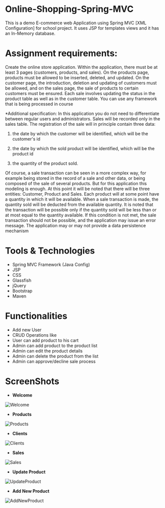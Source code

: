 # Online-Shopping-Spring-MVC
This is a demo E-commerce web Application using Spring MVC [XML Configuration] for school project. It uses JSP for templates views and it has an In-Memory database. 

# Assignment requirements:
Create the online store application. Within the application, there must be at least 3 pages (customers, products, and sales).
On the products page, products must be allowed to be inserted, deleted, and updated.
On the customer page, the introduction, deletion and updating of customers must be allowed, and on the sales page, the sale of products to certain customers must be ensured.
Each sale involves updating the status in the product table as well as in the customer table.
You can use any framework that is being processed in course


*Additional specification:
In this application you do not need to differentiate between regular users and administrators.
Sales will be recorded only in the sales table. The registration of the sale will in principle contain three data:
1. the date by which the customer will be identified, which will be the customer's id

2. the date by which the sold product will be identified, which will be the product id

3. the quantity of the product sold.

Of course, a sale transaction can be seen in a more complex way, for example being stored in the record of a sale and other data, or being composed of the sale of several products. But for this application this modeling is enough.
At this point it will be noted that there will be three entities: Customer, Product and Sales.
Each product will at some point have a quantity in which it will be available. When a sale transaction is made, the quantity sold will be deducted from the available quantity. It is noted that the transaction will be possible only if the quantity sold will be less than or at most equal to the quantity available. If this condition is not met, the sale transaction should not be possible, and the application may issue an error message.
The application may or may not provide a data persistence mechanism





# Tools & Technologies
*	Spring MVC Framework (Java Config)
*	JSP
*	CSS
*	Glassfish
*	jQuery
*	Bootstrap
*	Maven

# Functionalities
* Add new User 
*	CRUD Operations like
*	User can add product to his cart
*	Admin can add product to the product list
*	Admin can edit the product details
*	Admin can delete the product from the list
*	Admin can approve/decline sale process


# ScreenShots

* **Welcome**

![Welcome](https://user-images.githubusercontent.com/60060379/91293137-d4884600-e797-11ea-97a5-9696e37b8ae0.jpg)

* **Products**

![Products](https://user-images.githubusercontent.com/60060379/91293764-cc7cd600-e798-11ea-805f-ec661601cd3e.jpg)

* **Clients**

![Clients](https://user-images.githubusercontent.com/60060379/91293339-2335e000-e798-11ea-9942-082d5f1dfb3a.jpg)

* **Sales**

![Sales](https://user-images.githubusercontent.com/60060379/91293367-3183fc00-e798-11ea-95d7-7ad3bba98066.jpg)

* **Update Product**

![UpdateProduct](https://user-images.githubusercontent.com/60060379/91293396-3d6fbe00-e798-11ea-937b-d243a7e17ab9.jpg)

* **Add New Product**

![AddNewProduct](https://user-images.githubusercontent.com/60060379/91293425-46f92600-e798-11ea-9db4-39e04ab72a87.jpg)



